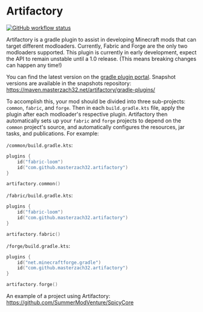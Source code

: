 # Artifactory

[![GitHub workflow status](https://img.shields.io/github/workflow/status/Masterzach32/artifactory/Java%20CI/master?style=for-the-badge)]()

Artifactory is a gradle plugin to assist in developing Minecraft mods that can target different modloaders. Currently,
Fabric and Forge are the only two modloaders supported. This plugin is currently in early development, expect the API 
to remain unstable until a 1.0 release. (This means breaking changes can happen any time!)

You can find the latest version on the [gradle plugin portal](https://plugins.gradle.org/plugin/com.github.masterzach32.artifactory).
Snapshot versions are available in the snapshots repository: https://maven.masterzach32.net/artifactory/gradle-plugins/

To accomplish this, your mod should be divided into three sub-projects: `common`, `fabric`, and `forge`. Then in each
`build.gradle.kts` file, apply the plugin after each modloader's respective plugin. Artifactory then automatically sets 
up your `fabric` and `forge` projects to depend on the `common` project's source, and automatically configures the 
resources, jar tasks, and publications. For example:

`/common/build.gradle.kts`:
```kotlin
plugins {
    id("fabric-loom")
    id("com.github.masterzach32.artifactory")
}

artifactory.common()
```

`/fabric/build.gradle.kts`:
```kotlin
plugins {
    id("fabric-loom")
    id("com.github.masterzach32.artifactory")
}

artifactory.fabric()
```

`/forge/build.gradle.kts`:
```kotlin
plugins {
    id("net.minecraftforge.gradle")
    id("com.github.masterzach32.artifactory")
}

artifactory.forge()
```

An example of a project using Artifactory: https://github.com/SummerModVenture/SpicyCore
